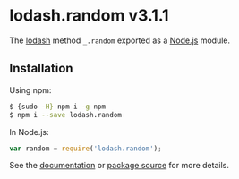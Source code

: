 # lodash.random v3.1.1

The [lodash](https://lodash.com/) method `_.random` exported as a [Node.js](https://nodejs.org/) module.

## Installation

Using npm:
```bash
$ {sudo -H} npm i -g npm
$ npm i --save lodash.random
```

In Node.js:
```js
var random = require('lodash.random');
```

See the [documentation](https://lodash.com/docs#random) or [package source](https://github.com/lodash/lodash/blob/3.1.1-npm-packages/lodash.random) for more details.
